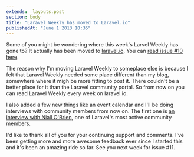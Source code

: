```yaml
---
extends: _layouts.post
section: body
title: "Laravel Weekly has moved to Laravel.io"
publishedAt: "June 1 2013 10:35"
---
```

Some of you might be wondering where this week's Larvel Weekly has gone to? It actually has been moved to [laravel.io](http://laravel.io/). You can [read issue #10 here](http://laravel.io/topic/28/laravel-weekly-10).<!--more-->

The reason why I'm moving Laravel Weekly to someplace else is because I felt that Laravel Weekly needed some place different than my blog, somewhere where it migh be more fitting to post it. There couldn't be a better place for it than the Laravel community portal. So from now on you can read Laravel Weekly every week on laravel.io.

I also added a few new things like an event calendar and I'll be doing interviews with community members from now on. The first one is [an interview with Niall O'Brien](http://laravel.io/topic/26/an-interview-with-niall-obrien), one of Laravel's most active community members.

I'd like to thank all of you for your continuing support and comments. I've been getting more and more awesome feedback ever since I started this and it's been an amazing ride so far. See you next week for issue #11.
